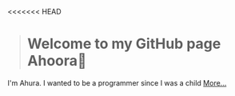 <<<<<<< HEAD
> <h1> Welcome to my GitHub page Ahoora👋</h1>
I'm Ahura. I wanted to be a programmer since I was a child <a href="https://ahsiber.github.io/website-Private/">More...</a>
